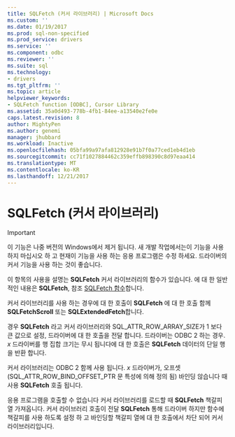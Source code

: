 ```yaml
---
title: SQLFetch (커서 라이브러리) | Microsoft Docs
ms.custom: ''
ms.date: 01/19/2017
ms.prod: sql-non-specified
ms.prod_service: drivers
ms.service: ''
ms.component: odbc
ms.reviewer: ''
ms.suite: sql
ms.technology:
- drivers
ms.tgt_pltfrm: ''
ms.topic: article
helpviewer_keywords:
- SQLFetch function [ODBC], Cursor Library
ms.assetid: 35a0d493-778b-4fb1-84ee-a13540e2fe0e
caps.latest.revision: 8
author: MightyPen
ms.author: genemi
manager: jhubbard
ms.workload: Inactive
ms.openlocfilehash: 05bfa99a97afa812928e91b7f0a77ced1eb4d1eb
ms.sourcegitcommit: cc71f1027884462c359effb898390c8d97eaa414
ms.translationtype: MT
ms.contentlocale: ko-KR
ms.lasthandoff: 12/21/2017
---
```

# <a name="sqlfetch-cursor-library"></a>SQLFetch (커서 라이브러리)
> [!IMPORTANT]  
>  이 기능은 나중 버전의 Windows에서 제거 됩니다. 새 개발 작업에서는이 기능을 사용 하지 마십시오 하 고 현재이 기능을 사용 하는 응용 프로그램은 수정 하세요. 드라이버의 커서 기능을 사용 하는 것이 좋습니다.  
  
 이 항목의 사용을 설명는 **SQLFetch** 커서 라이브러리의 함수가 있습니다. 에 대 한 일반적인 내용은 **SQLFetch**, 참조 [SQLFetch 함수](../../../odbc/reference/syntax/sqlfetch-function.md)합니다.  
  
 커서 라이브러리를 사용 하는 경우에 대 한 호출이 **SQLFetch** 에 대 한 호출 함께 **SQLFetchScroll** 또는 **SQLExtendedFetch**합니다.  
  
 경우 **SQLFetch** 라고 커서 라이브러리와 SQL_ATTR_ROW_ARRAY_SIZE가 1 보다 큰 값으로 설정, 드라이버에 대 한 호출을 전달 합니다. 드라이버는 ODBC 2 하는 경우. *x* 드라이버를 행 집합 크기는 무시 됩니다에 대 한 호출은 **SQLFetch** 데이터의 단일 행을 반환 합니다.  
  
 커서 라이브러리는 ODBC 2 함께 사용 됩니다. *x* 드라이버가, 오프셋 (SQL_ATTR_ROW_BIND_OFFSET_PTR 문 특성에 의해 정의 됨) 바인딩 않습니다 때 사용 **SQLFetch** 호출 됩니다.  
  
 응용 프로그램을 호출할 수 없습니다 커서 라이브러리를 로드할 때 **SQLFetch** 책갈피 열 가져옵니다. 커서 라이브러리 호출이 전달 **SQLFetch** 통해 드라이버 하지만 함수에 책갈피를 사용 하도록 설정 하 고 바인딩할 책갈피 열에 대 한 호출에서 차단 되어 커서 라이브러리입니다.
